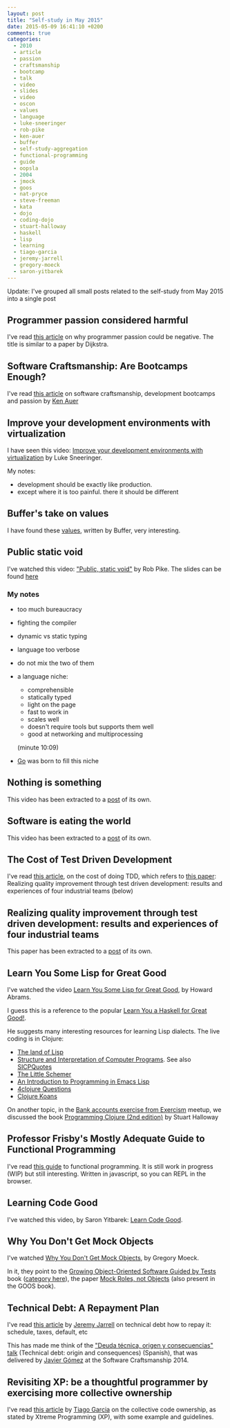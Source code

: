 ```yaml
---
layout: post
title: "Self-study in May 2015"
date: 2015-05-09 16:41:10 +0200
comments: true
categories: 
  - 2010
  - article
  - passion
  - craftsmanship
  - bootcamp
  - talk
  - video
  - slides
  - video
  - oscon
  - values
  - language
  - luke-sneeringer
  - rob-pike
  - ken-auer
  - buffer
  - self-study-aggregation
  - functional-programming
  - guide
  - oopsla
  - 2004
  - jmock
  - goos
  - nat-pryce
  - steve-freeman
  - kata
  - dojo
  - coding-dojo
  - stuart-halloway
  - haskell
  - lisp
  - learning
  - tiago-garcia
  - jeremy-jarrell
  - gregory-moeck
  - saron-yitbarek
---
```


Update: I've grouped all small posts related to the self-study from May 2015
into a single post


## Programmer passion considered harmful

I've read [this article][article-passion] on why programmer passion could be negative. The title is similar to a paper by Dijkstra. 


[article-passion]: https://medium.com/on-coding/programmer-passion-considered-harmful-5c5d4e3a9b28


## Software Craftsmanship: Are Bootcamps Enough?

I've read [this article][article-craft] on software craftsmanship, development bootcamps and passion by [Ken Auer][author]


[article-craft]: https://www.coursereport.com/blog/software-craftsmanship-are-bootcamps-enough
[author]: https://twitter.com/kauerrolemodel


## Improve your development environments with virtualization

I have seen this video: [Improve your development environments with virtualization][video-environments-virtualization] by Luke Sneeringer.

My notes:

  * development should be exactly like production.
  * except where it is too painful. there it should be different

[video-environments-virtualization]: https://www.youtube.com/watch?v=Dg_vPMnC7_k&feature=youtu.be

## Buffer's take on values

I have found these [values][values-buffer], written by Buffer, very interesting.

[values-buffer]: http://www.slideshare.net/Bufferapp/buffer-culture-04

## Public static void

I've watched this video: ["Public, static void"][video-pbs] by Rob Pike. The slides can be found [here][slides-pbs]

### My notes

* too much bureaucracy
* fighting the compiler
* dynamic vs static typing
* language too verbose 
* do not mix the two of them

* a language niche:

  * comprehensible
  * statically typed
  * light on the page
  * fast to work in
  * scales well
  * doesn't require tools but supports them well
  * good at networking and multiprocessing
  
  (minute 10:09)​

* [Go][golang] was born to fill this niche

[video-pbs]: https://www.youtube.com/watch?v=5kj5ApnhPAE
[slides-pbs]: http://www.oscon.com/oscon2010/public/schedule/detail/13423
[golang]: http://golang.org

## Nothing is something

This video has been extracted to a [post][nothing-is-something] of its own.

[nothing-is-something]: ../../../../2015/05/04/video-nothing-is-something/

## Software is eating the world

This video has been extracted to a [post][eating-the-world] of its own.

[eating-the-world]: ../../../../2015/05/10/talk-software-is-eating-the-world/

## The Cost of Test Driven Development

I've read [this article](http://blog.typemock.com/2009/03/the-cost-of-test-driven-development.html), on the cost of doing TDD, which refers to [this paper][nagappan-tdd]: Realizing quality improvement through test driven development: results and experiences of four industrial teams (below)

[nagappan-tdd]: http://www.msr-waypoint.net/en-us/groups/ese/nagappan_tdd.pdf

## Realizing quality improvement through test driven development: results and experiences of four industrial teams

This paper has been extracted to a [post][tdd-in-industrial-teams] of its own.

[tdd-in-industrial-teams]: ../../../../2015/05/12/paper-tdd-in-industrial-teams/

## Learn You Some Lisp for Great Good

I've watched the video [Learn You Some Lisp for Great Good](https://www.youtube.com/watch?v=3T00X_sNg4Q), by Howard Abrams.

I guess this is a reference to the popular [Learn You a Haskell for Great Good!](http://learnyouahaskell.com/).

He suggests many interesting resources for learning Lisp dialects. The live coding is in Clojure:

  * [The land of Lisp](http://landoflisp.com/)
  * [Structure and Interpretation of Computer Programs](https://mitpress.mit.edu/sicp/). See also [SICPQuotes](https://twitter.com/SICPQuotes)
  * [The Little Schemer](http://mitpress.mit.edu/books/little-schemer)
  * [An Introduction to Programming in Emacs Lisp](https://www.gnu.org/software/emacs/manual/pdf/eintr.pdf)
  * [4clojure Questions](https://www.4clojure.com/)
  * [Clojure Koans](http://clojurekoans.com/)
  
On another topic, in the [Bank accounts exercise from Exercism](http://www.meetup.com/ClojureBCN/events/222418104/) meetup, we discussed the book [Programming Clojure (2nd edition)](https://pragprog.com/book/shcloj2/programming-clojure) by Stuart Halloway

## Professor Frisby's Mostly Adequate Guide to Functional Programming

I've read [this guide][mostly-adequate-guide] to functional programming. It is still work in progress (WIP) but still interesting. Written in javascript, so you can REPL in the browser.

[mostly-adequate-guide]: https://github.com/DrBoolean/mostly-adequate-guide

## Learning Code Good

I've watched this video, by Saron Yitbarek: [Learn Code Good][learning-code-good].

[learning-code-good]: https://www.youtube.com/watch?v=-nsnAYRqYLA

## Why You Don't Get Mock Objects

I've watched [Why You Don't Get Mock Objects][why-you-dont-get-mock-objects], by Gregory Moeck.

In it, they point to the [Growing Object-Oriented Software Guided by Tests][goos-book] book ([category here][goos-category]), the paper [Mock Roles, not Objects][mock-roles-not-objects] (also present in the GOOS book).

[why-you-dont-get-mock-objects]: https://www.youtube.com/watch?v=R9FOchgTtLM
[goos-book]: http://www.growing-object-oriented-software.com/
[mock-roles-not-objects]: www.jmock.org/oopsla2004.pdf
[goos-category]: /{{site.category_dir}}/goos

## Technical Debt: A Repayment Plan

I've read [this article][tech-debt-repayment] by [Jeremy Jarrell][jeremy-jarrell] on technical debt how to repay it: schedule, taxes, default, etc

This has made me think of the ["Deuda técnica, origen y consecuencias" talk][deuda-tecnica-javier-gomez] (Technical debt: origin and consequences) (Spanish), that was delivered by [Javier Gómez][jgomezz] at the Software Craftsmanship 2014.

[tech-debt-repayment]: http://www.infoq.com/articles/tech-debt-repayment
[jeremy-jarrell]: https://twitter.com/@jeremyjarrell
[deuda-tecnica-javier-gomez]: http://scbcn.ideascale.com/a/dtd/Deuda-t%C3%A9cnica-origen-y-consecuencias/69782-25568
[jgomezz]: https://twitter.com/@jgomezz

## Revisiting XP: be a thoughtful programmer by exercising more collective ownership

I've read [this article][revisiting-xp-collective-ownership] by [Tiago Garcia][tiago-garcia] on the collective code ownership, as stated by Xtreme Programming (XP), with some example and guidelines.

[revisiting-xp-collective-ownership]: http://www.infoq.com/articles/revisit-p-collective
[tiago-garcia]: https://twitter.com/tiagooo_romero
